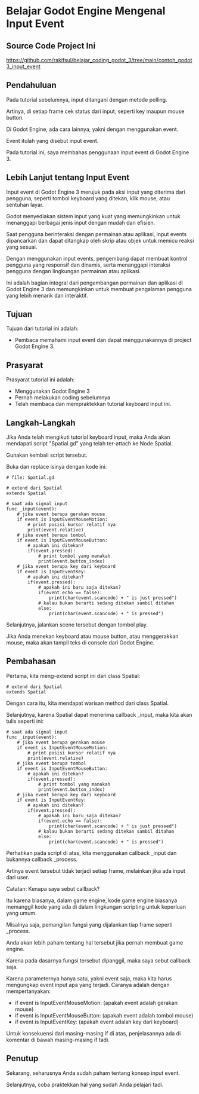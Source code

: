 # Belajar Godot Engine Mengenal Input Event

## Source Code Project Ini

https://github.com/rakifsul/belajar_coding_godot_3/tree/main/contoh_godot3_input_event

## Pendahuluan

Pada tutorial sebelumnya, input ditangani dengan metode polling.

Artinya, di setiap frame cek status dari input, seperti key maupun mouse button.

Di Godot Engine, ada cara lainnya, yakni dengan menggunakan event.

Event itulah yang disebut input event.

Pada tutorial ini, saya membahas penggunaan input event di Godot Engine 3.

## Lebih Lanjut tentang Input Event

Input event di Godot Engine 3 merujuk pada aksi input yang diterima dari pengguna, seperti tombol keyboard yang ditekan, klik mouse, atau sentuhan layar.

Godot menyediakan sistem input yang kuat yang memungkinkan untuk menanggapi berbagai jenis input dengan mudah dan efisien.

Saat pengguna berinteraksi dengan permainan atau aplikasi, input events dipancarkan dan dapat ditangkap oleh skrip atau objek untuk memicu reaksi yang sesuai.

Dengan menggunakan input events, pengembang dapat membuat kontrol pengguna yang responsif dan dinamis, serta menanggapi interaksi pengguna dengan lingkungan permainan atau aplikasi.

Ini adalah bagian integral dari pengembangan permainan dan aplikasi di Godot Engine 3 dan memungkinkan untuk membuat pengalaman pengguna yang lebih menarik dan interaktif.

## Tujuan

Tujuan dari tutorial ini adalah:

-   Pembaca memahami input event dan dapat menggunakannya di project Godot Engine 3.

## Prasyarat

Prasyarat tutorial ini adalah:

-   Menggunakan Godot Engine 3
-   Pernah melakukan coding sebelumnya
-   Telah membaca dan mempraktekkan tutorial keyboard input ini.

## Langkah-Langkah

Jika Anda telah mengikuti tutorial keyboard input, maka Anda akan mendapati script "Spatial.gd" yang telah ter-attach ke Node Spatial.

Gunakan kembali script tersebut.

Buka dan replace isinya dengan kode ini:

```
# file: Spatial.gd

# extend dari Spatial
extends Spatial

# saat ada signal input
func _input(event):
    # jika event berupa gerakan mouse
    if event is InputEventMouseMotion:
        # print posisi kursor relatif nya
        print(event.relative)
    # jika event berupa tombol
    if event is InputEventMouseButton:
        # apakah ini ditekan?
        if(event.pressed):
            # print tombol yang manakah
            print(event.button_index)
    # jika event berupa key dari keyboard
    if event is InputEventKey:
        # apakah ini ditekan?
        if(event.pressed):
            # apakah ini baru saja ditekan?
            if(event.echo == false):
                print(char(event.scancode) + " is just pressed")
            # kalau bukan berarti sedang ditekan sambil ditahan
            else:
                print(char(event.scancode) + " is pressed")
```

Selanjutnya, jalankan scene tersebut dengan tombol play.

Jika Anda menekan keyboard atau mouse button, atau menggerakkan mouse, maka akan tampil teks di console dari Godot Engine.

## Pembahasan

Pertama, kita meng-extend script ini dari class Spatial:

```
# extend dari Spatial
extends Spatial
```

Dengan cara itu, kita mendapat warisan method dari class Spatial.

Selanjutnya, karena Spatial dapat menerima callback \_input, maka kita akan tulis seperti ini:

```
# saat ada signal input
func _input(event):
    # jika event berupa gerakan mouse
    if event is InputEventMouseMotion:
        # print posisi kursor relatif nya
        print(event.relative)
    # jika event berupa tombol
    if event is InputEventMouseButton:
        # apakah ini ditekan?
        if(event.pressed):
            # print tombol yang manakah
            print(event.button_index)
    # jika event berupa key dari keyboard
    if event is InputEventKey:
        # apakah ini ditekan?
        if(event.pressed):
            # apakah ini baru saja ditekan?
            if(event.echo == false):
                print(char(event.scancode) + " is just pressed")
            # kalau bukan berarti sedang ditekan sambil ditahan
            else:
                print(char(event.scancode) + " is pressed")
```

Perhatikan pada script di atas, kita menggunakan callback \_input dan bukannya callback \_process.

Artinya event tersebut tidak terjadi setiap frame, melainkan jika ada input dari user.

Catatan: Kenapa saya sebut callback?

Itu karena biasanya, dalam game engine, kode game engine biasanya memanggil kode yang ada di dalam lingkungan scripting untuk keperluan yang umum.

Misalnya saja, pemangilan fungsi yang dijalankan tiap frame seperti \_process.

Anda akan lebih paham tentang hal tersebut jika pernah membuat game engine.

Karena pada dasarnya fungsi tersebut dipanggil, maka saya sebut callback saja.

Karena parameternya hanya satu, yakni event saja, maka kita harus mengungkap event input apa yang terjadi. Caranya adalah dengan mempertanyakan:

-   if event is InputEventMouseMotion: (apakah event adalah gerakan mouse)
-   if event is InputEventMouseButton: (apakah event adalah tombol mouse)
-   if event is InputEventKey: (apakah event adalah key dari keyboard)

Untuk konsekuensi dari masing-masing if di atas, penjelasannya ada di komentar di bawah masing-masing if tadi.

## Penutup

Sekarang, seharusnya Anda sudah paham tentang konsep input event.

Selanjutnya, coba praktekkan hal yang sudah Anda pelajari tadi.
